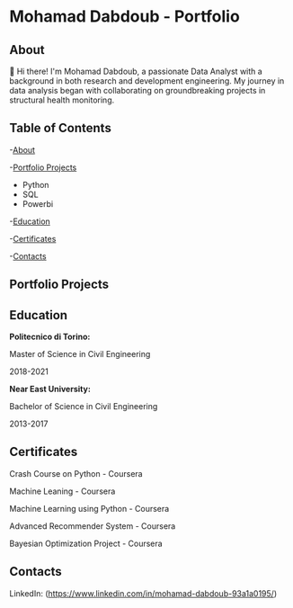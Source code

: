# Mohamad Dabdoub - Portfolio
## About
👋 Hi there! I'm Mohamad Dabdoub, a passionate Data Analyst with a background in both research and development engineering. My journey in data analysis began with collaborating on groundbreaking projects in structural health monitoring.
## Table of Contents
-[About](https://github.com/MohamadDabdoub/Mohamad_Dabdoub?tab=readme-ov-file#about)

-[Portfolio Projects](https://github.com/MohamadDabdoub/Mohamad_Dabdoub/blob/main/README.md#portfolio-projects)

  - Python
  - SQL
  - Powerbi

-[Education](https://github.com/MohamadDabdoub/Mohamad_Dabdoub/blob/main/README.md#education)

-[Certificates](https://github.com/MohamadDabdoub/Mohamad_Dabdoub/blob/main/README.md#certificates)

-[Contacts](https://github.com/MohamadDabdoub/Mohamad_Dabdoub/blob/main/README.md#contacts)

## Portfolio Projects


## Education
**Politecnico di Torino:**

Master of Science in Civil Engineering

2018-2021

**Near East University:**

Bachelor of Science in Civil Engineering

2013-2017
## Certificates
Crash Course on Python - Coursera

Machine Leaning - Coursera

Machine Learning using Python - Coursera

Advanced Recommender System - Coursera

Bayesian Optimization Project - Coursera

## Contacts
LinkedIn: (https://www.linkedin.com/in/mohamad-dabdoub-93a1a0195/)
